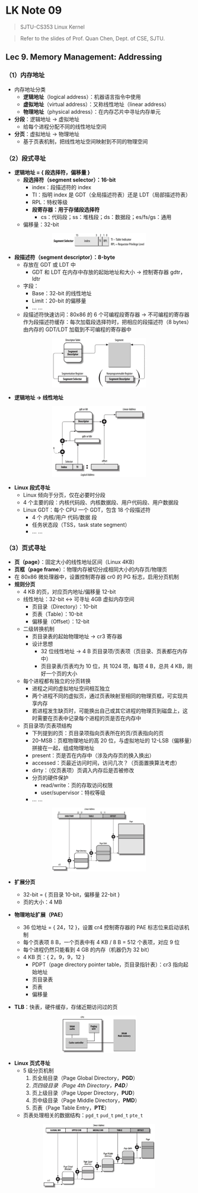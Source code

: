 # LK Note 09
> SJTU-CS353 Linux Kernel

> Refer to the slides of Prof. Quan Chen, Dept. of CSE, SJTU.
## Lec 9. Memory Management: Addressing
### （1）内存地址
* 内存地址分类
    * **逻辑地址**（logical address）：机器语言指令中使用
    * **虚拟地址**（virtual address）：又称线性地址（linear address）
    * **物理地址**（physical address）：在内存芯片中寻址内存单元
* **分段**：逻辑地址 -> 虚拟地址
    * 给每个进程分配不同的线性地址空间
* **分页**：虚拟地址 -> 物理地址
    * 基于页表机制，把线性地址空间映射到不同的物理空间
### （2）段式寻址
* **逻辑地址 = { 段选择符，偏移量 }**
    * **段选择符（segment selector）：16-bit**
        * index：段描述符的 index
        * TI：指明 index 是 GDT（全局描述符表）还是 LDT（局部描述符表）
        * RPL：特权等级
        * **段寄存器：用于存储段选择符**
            * cs：代码段；ss：堆栈段；ds：数据段；es/fs/gs：通用
    * 偏移量：32-bit

<p align="center"><img src="imgs/9/1.png" width="50%"/></p>

* **段描述符（segment descriptor）：8-byte**
    * 存放在 GDT 或 LDT 中
        * GDT 和 LDT 在内存中存放的起始地址和大小 -> 控制寄存器 gdtr，ldtr
    * 字段：
        * Base：32-bit 的线性地址
        * Limit：20-bit 的偏移量
        * ... ...
    * 段描述符快速访问：80x86 的 6 个可编程段寄存器 -> 不可编程的寄存器作为段描述符缓存：每次加载段选择符时，把相应的段描述符（8 bytes）由内存的 GDT/LDT 加载到不可编程的寄存器中

<p align="center"><img src="imgs/9/2.png" width="50%"/></p>

* **逻辑地址 -> 线性地址**

<p align="center"><img src="imgs/9/3.png" width="50%"/></p>

* **Linux 段式寻址**
    * Linux 倾向于分页，仅在必要时分段
    * 4 个主要的段：内核代码段、内核数据段、用户代码段、用户数据段
    * Linux GDT：每个 CPU 一个 GDT，包含 18 个段描述符
        * 4 个 内核/用户 代码/数据 段
        * 任务状态段（TSS，task state segment）
        * ... ...
### （3）页式寻址
* **页（page）**：固定大小的线性地址区间（Linux 4KB）
* **页框（page frame**）：物理内存被切分成相同大小的内存页/物理页
* 在 80x86 微处理器中，设置控制寄存器 cr0 的 PG 标志，启用分页机制
* **规则分页**
    * 4 KB 的页，对应页内地址/偏移量 12-bit
    * 线性地址：32-bit <-> 可寻址 4GB 虚拟内存空间
        * 页目录（Directory）：10-bit
        * 页表（Table）：10-bit
        * 偏移量（Offset）：12-bit
    * 二级转换机制
        * 页目录表的起始物理地址 -> cr3 寄存器
        * 设计思想
            * 32 位线性地址 -> 4 B 页目录项/页表项（页目录、页表都在内存中）
            * 页目录表/页表均为 10 位，共 1024 项，每项 4 B，总共 4 KB，刚好一个页的大小
    * 每个进程都有独立的分页转换
        * 进程之间的虚拟地址空间相互独立
        * 两个进程不同的虚拟页，通过页表映射至相同的物理页框，可实现共享内存
        * 若进程发生缺页时，可能换出自己或其它进程的物理页到磁盘上，这时需要在页表中记录每个进程的页是否在内存中
    * 页目录项/页表项结构
        * 下列提到的页：页目录项指向页表所在的页/页表指向的页
        * 20-MSB：页框物理地址的高 20 位，与虚拟地址的 12-LSB（偏移量）拼接在一起，组成物理地址
        * present：页是否在内存中（涉及内存页的换入换出）
        * accessed：页最近访问时间，访问几次？（页面置换算法考虑）
        * dirty：（仅页表项）页调入内存后是否被修改
        * 分页的硬件保护
            * read/write：页的存取访问权限
            * user/supervisor：特权等级
        * ... ...

<p align="center"><img src="imgs/9/4.png" width="50%"/></p>

* **扩展分页**
    * 32-bit = { 页目录 10-bit，偏移量 22-bit }
    * 页的大小：4 MB
    
* **物理地址扩展（PAE）**
    * 36 位地址 = { 24，12 }，设置 cr4 控制寄存器的 PAE 标志位来启动该机制
    * 每个页表项 8 B，一个页表中有 4 KB / 8 B = 512 个表项，对应 9 位
    * 每个进程仍然只能看到 4 GB 的内存（机器仍为 32 bit）
    * 4 KB 页：{ 2，9，9，12 }
        * PDPT（page directory pointer table，页目录指针表）：cr3 指向起始地址
        * 页目录表
        * 页表
        * 偏移量

* **TLB**：快表，硬件缓存，存储近期访问过的页

<p align="center"><img src="imgs/9/5.png" width="40%"/></p>

* **Linux 页式寻址**
    * 5 级分页机制
        1. 页全局目录（Page Global Directory，**PGD**）
        2. *页四级目录（Page 4th Directory，**P4D**）*
        3. 页上级目录（Page Upper Directory，**PUD**）
        4. 页中级目录（Page Middle Directory，**PMD**）
        5. 页表（Page Table Entry，**PTE**）
    * 页表处理相关的数据结构：`pgd_t` `pud_t` `pmd_t` `pte_t`

<p align="center"><img src="imgs/9/6.png" width="60%"/></p>

